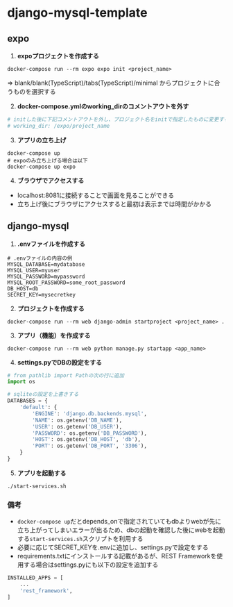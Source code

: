# django-mysql-template

## expo
1. **expoプロジェクトを作成する**
```shell
docker-compose run --rm expo expo init <project_name>
```
  => blank/blank(TypeScript)/tabs(TypeScript)/minimal からプロジェクトに合うものを選択する

2. **docker-compose.ymlのworking_dirのコメントアウトを外す**
```yml
# initした後に下記コメントアウトを外し、プロジェクト名をinitで指定したものに変更する
# working_dir: /expo/project_name
```

3. **アプリの立ち上げ**
```shell
docker-compose up
# expoのみ立ち上げる場合は以下
docker-compose up expo
```

4. **ブラウザでアクセスする**
- localhost:8081に接続することで画面を見ることができる
- 立ち上げ後にブラウザにアクセスすると最初は表示までは時間がかかる 

## django-mysql
1. **.envファイルを作成する**
```
# .envファイルの内容の例
MYSQL_DATABASE=mydatabase
MYSQL_USER=myuser
MYSQL_PASSWORD=mypassword
MYSQL_ROOT_PASSWORD=some_root_password
DB_HOST=db
SECRET_KEY=mysecretkey
```

2. **プロジェクトを作成する**  
```shell
docker-compose run --rm web django-admin startproject <project_name> .
```

3. **アプリ（機能）を作成する**  
```shell
docker-compose run --rm web python manage.py startapp <app_name>
```

4. **settings.pyでDBの設定をする**
```python
# from pathlib import Pathの次の行に追加
import os

# sqliteの設定を上書きする
DATABASES = {
    'default': {
        'ENGINE': 'django.db.backends.mysql',
        'NAME': os.getenv('DB_NAME'),
        'USER': os.getenv('DB_USER'),
        'PASSWORD': os.getenv('DB_PASSWORD'),
        'HOST': os.getenv('DB_HOST', 'db'),
        'PORT': os.getenv('DB_PORT', '3306'),
    }
}
```

5. **アプリを起動する**  
```shell
./start-services.sh
```

### 備考
- `docker-compose up`だとdepends_onで指定されていてもdbよりwebが先に立ち上がってしまいエラーが出るため、dbの起動を確認した後にwebを起動する`start-services.sh`スクリプトを利用する
- 必要に応じてSECRET_KEYを.envに追加し、settings.pyで設定をする
- requirements.txtにインストールする記載があるが、REST Frameworkを使用する場合はsettings.pyにも以下の設定を追加する
```python
INSTALLED_APPS = [
    ...
    'rest_framework',
]
```

